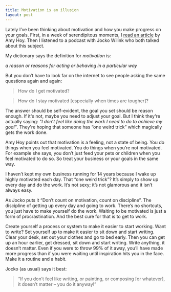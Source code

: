 ```yaml
---
title: Motivation is an illusion
layout: post
---
```

Lately I’ve been thinking about motivation and how you make progress on your goals. First, in a week of serendipitous moments, I [read an article](https://unicornfree.com/2013/how-do-you-stay-motivated-when-youre-not-making-any-money) by Amy Hoy. Then I listened to a podcast with Jocko Wilink who both talked about this subject.

My dictionary says the definition for _motivation_ is:

_a reason or reasons for acting or behaving in a particular way_

But you don’t have to look far on the internet to see people asking the same questions again and again:

> How do I get motivated?

> How do I stay motivated [especially when times are tougher]?

The answer should be self-evident, the goal you set should be reason enough. If it's not, maybe you need to adjust your goal. But I think they're actually saying: _"I don’t feel like doing the work I need to do to achieve my goal"_. They're hoping that someone has “one weird trick” which magically gets the work done.

Amy Hoy points out that motivation is a feeling, not a state of being. You do things when you feel motivated. You do things when you’re not motivated. For example she says, you don’t just feed your pets or children when you feel motivated to do so. So treat your business or your goals in the same way.

I haven’t kept my own business running for 14 years because I wake up highly motivated each day. That “one weird trick”?  It’s simply to show up every day and do the work. It’s not sexy; it’s not glamorous and it isn’t always easy.

As Jocko puts it “Don’t count on motivation, count on discipline”. The discipline of getting up every day and going to work. There’s no shortcuts, you just have to make yourself do the work. Waiting to be motivated is just a form of procrastination. And the best cure for that is to get to work.

Create yourself a process or system to make it easier to start working. Want to write? Set yourself up to make it easier to sit down and start writing. Clear your desk, set out your clothes and go to bed early. Then you can get up an hour earlier, get dressed, sit down and start writing. Write anything, it doesn’t matter. Even if you were to throw 99% of it away, you’ll have made more progress than if you were waiting until inspiration hits you in the face. Make it a routine and a habit.

Jocko (as usual) says it best:

> “If you don’t feel like writing, or painting, or composing [or whatever], it doesn’t matter – you do it anyway!”